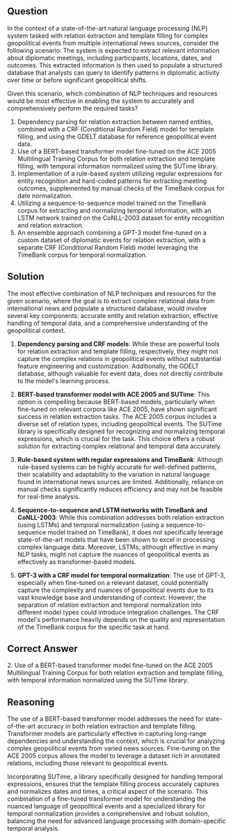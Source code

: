 ## Question

In the context of a state-of-the-art natural language processing (NLP) system tasked with relation extraction and template filling for complex geopolitical events from multiple international news sources, consider the following scenario: The system is expected to extract relevant information about diplomatic meetings, including participants, locations, dates, and outcomes. This extracted information is then used to populate a structured database that analysts can query to identify patterns in diplomatic activity over time or before significant geopolitical shifts.

Given this scenario, which combination of NLP techniques and resources would be most effective in enabling the system to accurately and comprehensively perform the required tasks?

1. Dependency parsing for relation extraction between named entities, combined with a CRF (Conditional Random Field) model for template filling, and using the GDELT database for reference geopolitical event data.
2. Use of a BERT-based transformer model fine-tuned on the ACE 2005 Multilingual Training Corpus for both relation extraction and template filling, with temporal information normalized using the SUTime library.
3. Implementation of a rule-based system utilizing regular expressions for entity recognition and hard-coded patterns for extracting meeting outcomes, supplemented by manual checks of the TimeBank corpus for date normalization.
4. Utilizing a sequence-to-sequence model trained on the TimeBank corpus for extracting and normalizing temporal information, with an LSTM network trained on the CoNLL-2003 dataset for entity recognition and relation extraction.
5. An ensemble approach combining a GPT-3 model fine-tuned on a custom dataset of diplomatic events for relation extraction, with a separate CRF (Conditional Random Field) model leveraging the TimeBank corpus for temporal normalization.

## Solution

The most effective combination of NLP techniques and resources for the given scenario, where the goal is to extract complex relational data from international news and populate a structured database, would involve several key components: accurate entity and relation extraction, effective handling of temporal data, and a comprehensive understanding of the geopolitical context.

1. **Dependency parsing and CRF models**: While these are powerful tools for relation extraction and template filling, respectively, they might not capture the complex relations in geopolitical events without substantial feature engineering and customization. Additionally, the GDELT database, although valuable for event data, does not directly contribute to the model's learning process.

2. **BERT-based transformer model with ACE 2005 and SUTime**: This option is compelling because BERT-based models, particularly when fine-tuned on relevant corpora like ACE 2005, have shown significant success in relation extraction tasks. The ACE 2005 corpus includes a diverse set of relation types, including geopolitical events. The SUTime library is specifically designed for recognizing and normalizing temporal expressions, which is crucial for the task. This choice offers a robust solution for extracting complex relational and temporal data accurately.

3. **Rule-based system with regular expressions and TimeBank**: Although rule-based systems can be highly accurate for well-defined patterns, their scalability and adaptability to the variation in natural language found in international news sources are limited. Additionally, reliance on manual checks significantly reduces efficiency and may not be feasible for real-time analysis.

4. **Sequence-to-sequence and LSTM networks with TimeBank and CoNLL-2003**: While this combination addresses both relation extraction (using LSTMs) and temporal normalization (using a sequence-to-sequence model trained on TimeBank), it does not specifically leverage state-of-the-art models that have been shown to excel in processing complex language data. Moreover, LSTMs, although effective in many NLP tasks, might not capture the nuances of geopolitical events as effectively as transformer-based models.

5. **GPT-3 with a CRF model for temporal normalization**: The use of GPT-3, especially when fine-tuned on a relevant dataset, could potentially capture the complexity and nuances of geopolitical events due to its vast knowledge base and understanding of context. However, the separation of relation extraction and temporal normalization into different model types could introduce integration challenges. The CRF model's performance heavily depends on the quality and representation of the TimeBank corpus for the specific task at hand.

## Correct Answer

2\. Use of a BERT-based transformer model fine-tuned on the ACE 2005 Multilingual Training Corpus for both relation extraction and template filling, with temporal information normalized using the SUTime library.

## Reasoning

The use of a BERT-based transformer model addresses the need for state-of-the-art accuracy in both relation extraction and template filling. Transformer models are particularly effective in capturing long-range dependencies and understanding the context, which is crucial for analyzing complex geopolitical events from varied news sources. Fine-tuning on the ACE 2005 corpus allows the model to leverage a dataset rich in annotated relations, including those relevant to geopolitical events. 

Incorporating SUTime, a library specifically designed for handling temporal expressions, ensures that the template filling process accurately captures and normalizes dates and times, a critical aspect of the scenario. This combination of a fine-tuned transformer model for understanding the nuanced language of geopolitical events and a specialized library for temporal normalization provides a comprehensive and robust solution, balancing the need for advanced language processing with domain-specific temporal analysis.